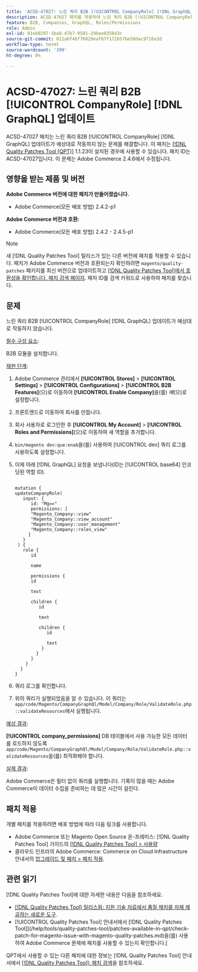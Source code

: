 ```yaml
---
title: 'ACSD-47027: 느린 쿼리 B2B [!UICONTROL CompanyRole] [!DNL GraphQL] 업데이트'
description: ACSD-47027 패치를 적용하여 느린 쿼리 B2B [!UICONTROL CompanyRole] [!DNL GraphQL] 업데이트가 있는 Adobe Commerce 문제를 해결합니다.
feature: B2B, Companies, GraphQL, Roles/Permissions
role: Admin
exl-id: 91eb0297-1ba8-47b7-9581-29bee835843c
source-git-commit: 011a6f46f76029eaf67f172b576e58dac9710a3d
workflow-type: tm+mt
source-wordcount: '399'
ht-degree: 0%

---
```


# ACSD-47027: 느린 쿼리 B2B [!UICONTROL CompanyRole] [!DNL GraphQL] 업데이트

ACSD-47027 패치는 느린 쿼리 B2B [!UICONTROL CompanyRole] [!DNL GraphQL] 업데이트가 예상대로 작동하지 않는 문제를 해결합니다. 이 패치는 [[!DNL Quality Patches Tool (QPT)]](https://experienceleague.adobe.com/en/docs/commerce-operations/tools/quality-patches-tool/quality-patches-tool-to-self-serve-quality-patches) 1.1.23이 설치된 경우에 사용할 수 있습니다. 패치 ID는 ACSD-47027입니다. 이 문제는 Adobe Commerce 2.4.6에서 수정됩니다.

## 영향을 받는 제품 및 버전

**Adobe Commerce 버전에 대한 패치가 만들어졌습니다.**
* Adobe Commerce(모든 배포 방법) 2.4.2-p1

**Adobe Commerce 버전과 호환:**
* Adobe Commerce(모든 배포 방법) 2.4.2 - 2.4.5-p1

>[!NOTE]
>
>새 [!DNL Quality Patches Tool] 릴리스가 있는 다른 버전에 패치를 적용할 수 있습니다. 패치가 Adobe Commerce 버전과 호환되는지 확인하려면 `magento/quality-patches` 패키지를 최신 버전으로 업데이트하고 [[!DNL Quality Patches Tool]에서 호환성을 확인합니다. 패치 검색 페이지](https://experienceleague.adobe.com/tools/commerce-quality-patches/index.html). 패치 ID를 검색 키워드로 사용하여 패치를 찾습니다.

## 문제

느린 쿼리 B2B [!UICONTROL CompanyRole] [!DNL GraphQL] 업데이트가 예상대로 작동하지 않습니다.

<u>필수 구성 요소</u>:

B2B 모듈을 설치합니다.

<u>재현 단계</u>:

1. Adobe Commerce 관리에서 **[!UICONTROL Stores]** > **[!UICONTROL Settings]** > **[!UICONTROL Configurations]** > **[!UICONTROL B2B Features]**(으)로 이동하여 **[!UICONTROL Enable Company]**&#x200B;을(를) _예_(으)로 설정합니다.
1. 프론트엔드로 이동하여 회사를 만듭니다.
1. 회사 사용자로 로그인한 후 **[!UICONTROL My Account]** > **[!UICONTROL Roles and Permissions]**(으)로 이동하여 새 역할을 추가합니다.
1. `bin/magento dev:que:enab`을(를) 사용하여 [!UICONTROL dev] 쿼리 로그를 사용하도록 설정합니다.
1. 이제 아래 [!DNL GraphQL] 요청을 보냅니다(ID는 [!UICONTROL base64] 인코딩된 역할 ID).

   <pre><code>
   mutation {
   updateCompanyRole(
      input: {
         id: "Mg=="
         permissions: [
         "Magento_Company::view"
         "Magento_Company::view_account"
         "Magento_Company::user_management"
         "Magento_Company::roles_view"
        ]
      }
    ) {
      role {
         id

         name

         permissions {
         id

         text

         children {
            id

            text

            children {
               id

               text
             }
           }
         }
       }
     }
   }
   </code></pre>

1. 쿼리 로그를 확인합니다.
1. 위의 쿼리가 실행되었음을 알 수 있습니다. 이 쿼리는 `app/code/Magento/CompanyGraphQl/Model/Company/Role/ValidateRole.php::validateResources`에서 실행됩니다.

<u>예상 결과</u>:

**[!UICONTROL company_permissions]** DB 테이블에서 사용 가능한 모든 데이터를 로드하지 않도록 `app/code/Magento/CompanyGraphQl/Model/Company/Role/ValidateRole.php::validateResources`을(를) 최적화해야 합니다.

<u>실제 결과</u>:

Adobe Commerce은 필터 없이 쿼리를 실행합니다. 기록이 많을 때는 Adobe Commerce이 데이터 수집을 준비하는 데 많은 시간이 걸린다.

## 패치 적용

개별 패치를 적용하려면 배포 방법에 따라 다음 링크를 사용합니다.

* Adobe Commerce 또는 Magento Open Source 온-프레미스: [!DNL Quality Patches Tool] 가이드의 [[!DNL Quality Patches Tool] > 사용량](/help/tools/quality-patches-tool/usage.md)
* 클라우드 인프라의 Adobe Commerce: Commerce on Cloud Infrastructure 안내서의 [업그레이드 및 패치 > 패치 적용](https://experienceleague.adobe.com/docs/commerce-cloud-service/user-guide/develop/upgrade/apply-patches.html). 

## 관련 읽기

[!DNL Quality Patches Tool]에 대한 자세한 내용은 다음을 참조하세요.

* [[!DNL Quality Patches Tool] 릴리스됨: 지원 기술 자료에서 품질 패치를 자체 제공하는 새로운 도구](https://experienceleague.adobe.com/en/docs/commerce-operations/tools/quality-patches-tool/quality-patches-tool-to-self-serve-quality-patches).
* [!UICONTROL Quality Patches Tool] 안내서에서  [!DNL Quality Patches Tool]](/help/tools/quality-patches-tool/patches-available-in-qpt/check-patch-for-magento-issue-with-magento-quality-patches.md)을(를) 사용하여 Adobe Commerce 문제에 패치를 사용할 수 있는지 확인합니다.[


QPT에서 사용할 수 있는 다른 패치에 대한 정보는 [!DNL Quality Patches Tool] 안내서에서 [[!DNL Quality Patches Tool]: 패치 검색](https://experienceleague.adobe.com/tools/commerce-quality-patches/index.html)을 참조하세요.
